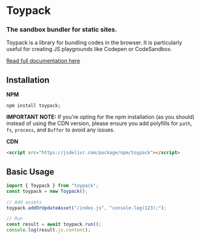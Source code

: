 # Toypack

### The sandbox bundler for static sites.

Toypack is a library for bundling codes in the browser. It is particularly useful for creating JS playgrounds like Codepen or CodeSandbox.

[Read full documentation here](https://kylehue.github.io/toypack)


## Installation

**NPM**

```shell
npm install toypack;
```

**IMPORTANT NOTE:** If you're opting for the npm installation (as you should) instead of using the CDN version, please ensure you add polyfills for `path`, `fs`, `process`, and `Buffer` to avoid any issues.

**CDN**

```html
<script src="https://jsdelivr.com/package/npm/toypack"></script>
```

## Basic Usage

```ts
import { Toypack } from "toypack";
const toypack = new Toypack();

// Add assets
toypack.addOrUpdateAsset("/index.js", "console.log(123);");

// Run
const result = await toypack.run();
console.log(result.js.content);
```
